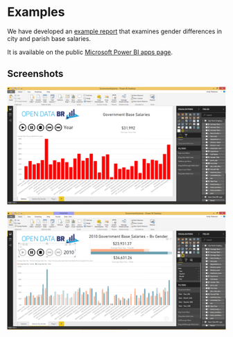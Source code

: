# Examples

We have developed an [example report](http://bit.ly/2ELkIgb) that examines gender differences in city and parish base salaries.

It is available on the public [Microsoft Power BI apps page](http://bit.ly/2ELkIgb).


## Screenshots

![Salaries](/blobs/GovernmentSalaries.png)

![Salaries2](/blobs/GovernmentSalaries2.png)